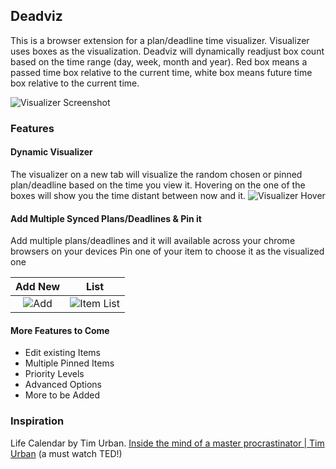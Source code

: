 ## Deadviz

This is a browser extension for a plan/deadline time visualizer. Visualizer uses boxes as the visualization.
Deadviz will dynamically readjust box count based on the time range (day, week, month and year).
Red box means a passed time box relative to the current time, white box means future time box relative to the current time.

![Visualizer Screenshot](https://i.imgur.com/loXhLAg.png)

### Features

#### Dynamic Visualizer
The visualizer on a new tab will visualize the random chosen or pinned plan/deadline based on the time you view it.
Hovering on the one of the boxes will show you the time distant between now and it.
![Visualizer Hover](https://i.imgur.com/LNrTxmf.png)

#### Add Multiple Synced Plans/Deadlines & Pin it
Add multiple plans/deadlines and it will available across your chrome browsers on your devices
Pin one of your item to choose it as the visualized one

Add New             |  List
:-------------------------:|:-------------------------:
![Add](https://i.imgur.com/VPE0UUE.png)  |  ![Item List](https://i.imgur.com/HFXPkE6.png)


#### More Features to Come
- Edit existing Items
- Multiple Pinned Items
- Priority Levels
- Advanced Options
- More to be Added

### Inspiration
Life Calendar by Tim Urban. [Inside the mind of a master procrastinator | Tim Urban](https://youtu.be/arj7oStGLkU) (a must watch TED!)